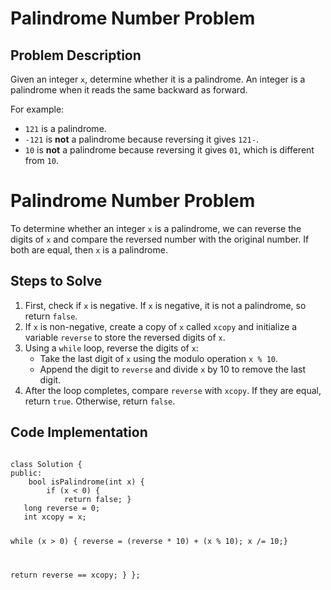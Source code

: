 # Palindrome Number Problem

## Problem Description

Given an integer `x`, determine whether it is a palindrome. An integer is a palindrome when it reads the same backward as forward.

For example:
- `121` is a palindrome.
- `-121` is **not** a palindrome because reversing it gives `121-`.
- `10` is **not** a palindrome because reversing it gives `01`, which is different from `10`.

<!DOCTYPE html>
<html lang="en">
<head>
   
</head>
<body>
    <h1>Palindrome Number Problem</h1>
    <p>To determine whether an integer <code>x</code> is a palindrome, we can reverse the digits of <code>x</code> and compare the reversed number with the original number. If both are equal, then <code>x</code> is a palindrome.</p>

<h2>Steps to Solve</h2>
    <ol>
        <li>First, check if <code>x</code> is negative. If <code>x</code> is negative, it is not a palindrome, so return <code>false</code>.</li>
        <li>If <code>x</code> is non-negative, create a copy of <code>x</code> called <code>xcopy</code> and initialize a variable <code>reverse</code> to store the reversed digits of <code>x</code>.</li>
        <li>Using a <code>while</code> loop, reverse the digits of <code>x</code>:
            <ul>
                <li>Take the last digit of <code>x</code> using the modulo operation <code>x % 10</code>.</li>
                <li>Append the digit to <code>reverse</code> and divide <code>x</code> by 10 to remove the last digit.</li>
            </ul>
        </li>
        <li>After the loop completes, compare <code>reverse</code> with <code>xcopy</code>. If they are equal, return <code>true</code>. Otherwise, return <code>false</code>.</li>
    </ol>

   <h2>Code Implementation</h2>
    <pre>
<code>
class Solution {
public:
    bool isPalindrome(int x) {
        if (x &lt; 0) {
            return false; }
   long reverse = 0;
   int xcopy = x;

 while (x > 0) {
            reverse = (reverse * 10) + (x % 10);
            x /= 10;}

   return reverse == xcopy;
   }
};
</code>

</body>
</html>

